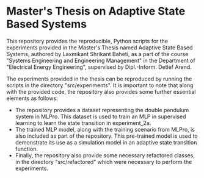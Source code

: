 # Master's Thesis on Adaptive State Based Systems

This repository provides the reproducible, Python scripts for the experiments provided in the Master's Thesis named Adaptive State Based Systems, authored by Laxmikant Shrikant Baheti, as a part of the course "Systems Engineering and Engineering Management" in the Department of "Electrical Energy Engineering", supervised by Dipl.-Inform. Detlef Arend. 

The experiments provided in the thesis can be reproduced by running the scripts in the directory "src/experiments". It is important to note that along with the provided code, the repository also provides some further essential elements as follows:

- The repository provides a dataset representing the double pendulum system in MLPro. This dataset is used to train an MLP in supervised learning to learn the state transition in experiment_2a.
- The trained MLP model, along with the training scenario from MLPro, is also included as part of the repository. This pre-trained model is used to demonstrate its use as a simulation model in an adaptive state transition function.
- Finally, the repository also provide some necessary refactored classes, in the directory "src/refactored" which were necessary to perform the experiments. 
